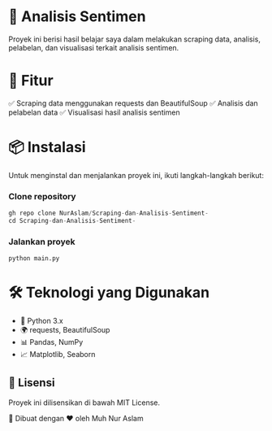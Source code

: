 # 📌 Analisis Sentimen
Proyek ini berisi hasil belajar saya dalam melakukan scraping data, analisis, pelabelan, dan visualisasi terkait analisis sentimen.

# 🚀 Fitur
✅ Scraping data menggunakan requests dan BeautifulSoup
✅ Analisis dan pelabelan data
✅ Visualisasi hasil analisis sentimen

# 📦 Instalasi

Untuk menginstal dan menjalankan proyek ini, ikuti langkah-langkah berikut:
### Clone repository
```python
gh repo clone NurAslam/Scraping-dan-Analisis-Sentiment-
cd Scraping-dan-Analisis-Sentiment-
```

### Jalankan proyek
```python
python main.py
```

# 🛠 Teknologi yang Digunakan
- 🐍 Python 3.x
- 🌍 requests, BeautifulSoup
- 📊 Pandas, NumPy
- 📈 Matplotlib, Seaborn

## 📄 Lisensi
Proyek ini dilisensikan di bawah MIT License.

🚀 Dibuat dengan ❤️ oleh Muh Nur Aslam
